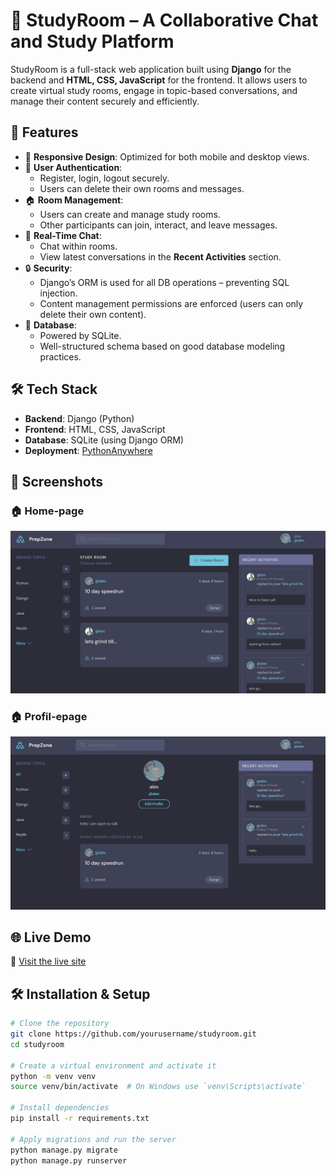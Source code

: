 # 🧠 StudyRoom – A Collaborative Chat and Study Platform

StudyRoom is a full-stack web application built using **Django** for the backend and **HTML, CSS, JavaScript** for the frontend. It allows users to create virtual study rooms, engage in topic-based conversations, and manage their content securely and efficiently.

## 🚀 Features

- 📱 **Responsive Design**: Optimized for both mobile and desktop views.
- 👥 **User Authentication**:
  - Register, login, logout securely.
  - Users can delete their own rooms and messages.
- 🏠 **Room Management**:
  - Users can create and manage study rooms.
  - Other participants can join, interact, and leave messages.
- 💬 **Real-Time Chat**:
  - Chat within rooms.
  - View latest conversations in the **Recent Activities** section.
- 🔒 **Security**:
  - Django’s ORM is used for all DB operations – preventing SQL injection.
  - Content management permissions are enforced (users can only delete their own content).
- 🧩 **Database**:
  - Powered by SQLite.
  - Well-structured schema based on good database modeling practices.

## 🛠 Tech Stack

- **Backend**: Django (Python)
- **Frontend**: HTML, CSS, JavaScript
- **Database**: SQLite (using Django ORM)
- **Deployment**: [PythonAnywhere](https://www.pythonanywhere.com/)

## 📸 Screenshots

### 🏠 Home-page
![Home Page Screenshot](home-page.png)
### 🏠 Profil-epage
![Profile Page Screenshot](profile-page.png)
## 🌐 Live Demo

🔗 [Visit the live site](https://alyoexe.pythonanywhere.com/)  

## 🛠 Installation & Setup

```bash
# Clone the repository
git clone https://github.com/yourusername/studyroom.git
cd studyroom

# Create a virtual environment and activate it
python -m venv venv
source venv/bin/activate  # On Windows use `venv\Scripts\activate`

# Install dependencies
pip install -r requirements.txt

# Apply migrations and run the server
python manage.py migrate
python manage.py runserver
